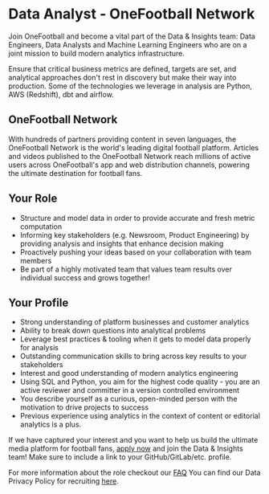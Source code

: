 # Data Analyst - OneFootball Network

Join OneFootball and become a vital part of the Data & Insights team: Data Engineers, Data Analysts and Machine Learning Engineers who are on a joint mission to build modern analytics infrastructure.

Ensure that critical business metrics are defined, targets are set, and analytical approaches don't rest in discovery but make their way into production.
Some of the technologies we leverage in analysis are Python, AWS (Redshift), dbt and airflow.

## OneFootball Network

With hundreds of partners providing content in seven languages, the OneFootball Network is the world's leading digital football platform. Articles and videos published to the OneFootball Network reach millions of active users across OneFootball's app and web distribution channels, powering the ultimate destination for football fans.

## Your Role

* Structure and model data in order to provide accurate and fresh metric computation
* Informing key stakeholders (e.g. Newsroom, Product Engineering) by providing analysis and insights that enhance decision making
* Proactively pushing your ideas based on your collaboration with team members
* Be part of a highly motivated team that values team results over individual success and grows together!

## Your Profile

* Strong understanding of platform businesses and customer analytics
* Ability to break down questions into analytical problems
* Leverage best practices & tooling when it gets to model data properly for analysis
* Outstanding communication skills to bring across key results to your stakeholders
* Interest and good understanding of modern analytics engineering
* Using SQL and Python, you aim for the highest code quality - you are an active reviewer and committer in a version controlled environment
* You describe yourself as a curious, open-minded person with the motivation to drive projects to success
* Previous experience using analytics in the context of content or editorial analytics is a plus.

If we have captured your interest and you want to help us build the ultimate media platform for football fans, [apply now](https://jobs.lever.co/onefootball/02af7154-516b-4891-b62e-134970d9f9d5) and join the Data & Insights team! Make sure to include a link to your GitHub/GitLab/etc. profile.

For more information about the role checkout our [FAQ](faq-data-analyst.md)
You can find our Data Privacy Policy for recruiting [here](https://static.onefootball.com/legal/recruiting-privacy-policy/en).
